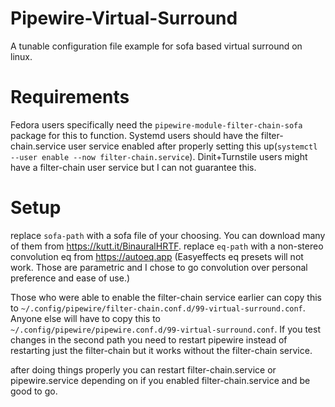 # Pipewire-Virtual-Surround
A tunable configuration file example for sofa based virtual surround on linux.

# Requirements
Fedora users specifically need the `pipewire-module-filter-chain-sofa` package for this to function.
Systemd users should have the filter-chain.service user service enabled after properly setting this up(`systemctl --user enable --now filter-chain.service`).
Dinit+Turnstile users might have a filter-chain user service but I can not guarantee this.

# Setup
replace `sofa-path` with a sofa file of your choosing. You can download many of them from https://kutt.it/BinauralHRTF.
replace `eq-path` with a non-stereo convolution eq from https://autoeq.app (Easyeffects eq presets will not work. Those are parametric and I chose to go convolution over personal preference and ease of use.)

Those who were able to enable the filter-chain service earlier can copy this to `~/.config/pipewire/filter-chain.conf.d/99-virtual-surround.conf`.
Anyone else will have to copy this to `~/.config/pipewire/pipewire.conf.d/99-virtual-surround.conf`. 
If you test changes in the second path you need to restart pipewire instead of restarting just the filter-chain but it works without the filter-chain service.

after doing things properly you can restart filter-chain.service or pipewire.service depending on if you enabled filter-chain.service and be good to go.
